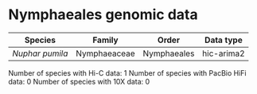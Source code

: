 # Nymphaeales genomic data

| Species | Family | Order | Data type |
| -- | --- | --- | --- |
| *Nuphar pumila* | Nymphaeaceae | Nymphaeales | hic-arima2 |

Number of species with Hi-C data: 1
Number of species with PacBio HiFi data: 0
Number of species with 10X data: 0
